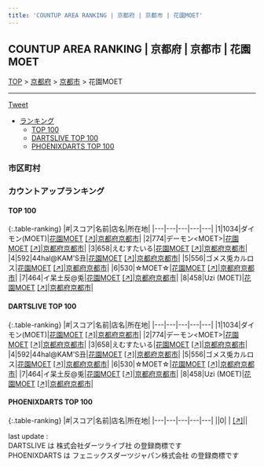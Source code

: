 ```yaml
---
title: 'COUNTUP AREA RANKING | 京都府 | 京都市 | 花園MOET'
---
```

## COUNTUP AREA RANKING | 京都府 | 京都市 | 花園MOET

[TOP](/darts/rank/) > [京都府](/darts/rank/京都府/) > [京都市](/darts/rank/京都府/京都市/) > 花園MOET

___

<a href="https://twitter.com/share?ref_src=twsrc%5Etfw" data-text="COUNTUP AREA RANKING | 京都府京都市花園MOET" class="twitter-share-button" data-hashtags="DARTSLIVE,PHOENIXDARTS,darts,ダーツ" data-show-count="false">Tweet</a>

* [ランキング](#カウントアップランキング)
    * [TOP 100](#top-100)
    * [DARTSLIVE TOP 100](#dartslive-top-100)
    * [PHOENIXDARTS TOP 100](#phoenixdarts-top-100)

### 市区町村

<ul>

</ul>

### カウントアップランキング

#### TOP 100



{:.table-ranking}
|#|スコア|名前|店名|所在地|
|---|---|---|---|---|
|1|1034|<span class="rank-name-dl">ダイモン(MOET)</span>|<a href="/darts/rank/shops/3937bb247de833f725d56fb0e5c39bac.html">花園MOET</a> <a href="https://search.dartslive.com/jp/shop/3937bb247de833f725d56fb0e5c39bac">[↗]</a>|<a href="/darts/rank/京都府/京都市">京都府京都市</a>|
|2|774|<span class="rank-name-dl">デーモン&lt;MOET&gt;</span>|<a href="/darts/rank/shops/3937bb247de833f725d56fb0e5c39bac.html">花園MOET</a> <a href="https://search.dartslive.com/jp/shop/3937bb247de833f725d56fb0e5c39bac">[↗]</a>|<a href="/darts/rank/京都府/京都市">京都府京都市</a>|
|3|658|<span class="rank-name-dl">えむすたいる</span>|<a href="/darts/rank/shops/3937bb247de833f725d56fb0e5c39bac.html">花園MOET</a> <a href="https://search.dartslive.com/jp/shop/3937bb247de833f725d56fb0e5c39bac">[↗]</a>|<a href="/darts/rank/京都府/京都市">京都府京都市</a>|
|4|592|<span class="rank-name-dl">44hal@KAM&#x27;S丑</span>|<a href="/darts/rank/shops/3937bb247de833f725d56fb0e5c39bac.html">花園MOET</a> <a href="https://search.dartslive.com/jp/shop/3937bb247de833f725d56fb0e5c39bac">[↗]</a>|<a href="/darts/rank/京都府/京都市">京都府京都市</a>|
|5|556|<span class="rank-name-dl">ゴメス兎カルロス</span>|<a href="/darts/rank/shops/3937bb247de833f725d56fb0e5c39bac.html">花園MOET</a> <a href="https://search.dartslive.com/jp/shop/3937bb247de833f725d56fb0e5c39bac">[↗]</a>|<a href="/darts/rank/京都府/京都市">京都府京都市</a>|
|6|530|<span class="rank-name-dl">☆MOET☆</span>|<a href="/darts/rank/shops/3937bb247de833f725d56fb0e5c39bac.html">花園MOET</a> <a href="https://search.dartslive.com/jp/shop/3937bb247de833f725d56fb0e5c39bac">[↗]</a>|<a href="/darts/rank/京都府/京都市">京都府京都市</a>|
|7|464|<span class="rank-name-dl">イ呆土反@兎</span>|<a href="/darts/rank/shops/3937bb247de833f725d56fb0e5c39bac.html">花園MOET</a> <a href="https://search.dartslive.com/jp/shop/3937bb247de833f725d56fb0e5c39bac">[↗]</a>|<a href="/darts/rank/京都府/京都市">京都府京都市</a>|
|8|458|<span class="rank-name-dl">Uzi (MOET)</span>|<a href="/darts/rank/shops/3937bb247de833f725d56fb0e5c39bac.html">花園MOET</a> <a href="https://search.dartslive.com/jp/shop/3937bb247de833f725d56fb0e5c39bac">[↗]</a>|<a href="/darts/rank/京都府/京都市">京都府京都市</a>|


#### DARTSLIVE TOP 100



{:.table-ranking}
|#|スコア|名前|店名|所在地|
|---|---|---|---|---|
|1|1034|<span class="rank-name-dl">ダイモン(MOET)</span>|<a href="/darts/rank/shops/3937bb247de833f725d56fb0e5c39bac.html">花園MOET</a> <a href="https://search.dartslive.com/jp/shop/3937bb247de833f725d56fb0e5c39bac">[↗]</a>|<a href="/darts/rank/京都府/京都市">京都府京都市</a>|
|2|774|<span class="rank-name-dl">デーモン&lt;MOET&gt;</span>|<a href="/darts/rank/shops/3937bb247de833f725d56fb0e5c39bac.html">花園MOET</a> <a href="https://search.dartslive.com/jp/shop/3937bb247de833f725d56fb0e5c39bac">[↗]</a>|<a href="/darts/rank/京都府/京都市">京都府京都市</a>|
|3|658|<span class="rank-name-dl">えむすたいる</span>|<a href="/darts/rank/shops/3937bb247de833f725d56fb0e5c39bac.html">花園MOET</a> <a href="https://search.dartslive.com/jp/shop/3937bb247de833f725d56fb0e5c39bac">[↗]</a>|<a href="/darts/rank/京都府/京都市">京都府京都市</a>|
|4|592|<span class="rank-name-dl">44hal@KAM&#x27;S丑</span>|<a href="/darts/rank/shops/3937bb247de833f725d56fb0e5c39bac.html">花園MOET</a> <a href="https://search.dartslive.com/jp/shop/3937bb247de833f725d56fb0e5c39bac">[↗]</a>|<a href="/darts/rank/京都府/京都市">京都府京都市</a>|
|5|556|<span class="rank-name-dl">ゴメス兎カルロス</span>|<a href="/darts/rank/shops/3937bb247de833f725d56fb0e5c39bac.html">花園MOET</a> <a href="https://search.dartslive.com/jp/shop/3937bb247de833f725d56fb0e5c39bac">[↗]</a>|<a href="/darts/rank/京都府/京都市">京都府京都市</a>|
|6|530|<span class="rank-name-dl">☆MOET☆</span>|<a href="/darts/rank/shops/3937bb247de833f725d56fb0e5c39bac.html">花園MOET</a> <a href="https://search.dartslive.com/jp/shop/3937bb247de833f725d56fb0e5c39bac">[↗]</a>|<a href="/darts/rank/京都府/京都市">京都府京都市</a>|
|7|464|<span class="rank-name-dl">イ呆土反@兎</span>|<a href="/darts/rank/shops/3937bb247de833f725d56fb0e5c39bac.html">花園MOET</a> <a href="https://search.dartslive.com/jp/shop/3937bb247de833f725d56fb0e5c39bac">[↗]</a>|<a href="/darts/rank/京都府/京都市">京都府京都市</a>|
|8|458|<span class="rank-name-dl">Uzi (MOET)</span>|<a href="/darts/rank/shops/3937bb247de833f725d56fb0e5c39bac.html">花園MOET</a> <a href="https://search.dartslive.com/jp/shop/3937bb247de833f725d56fb0e5c39bac">[↗]</a>|<a href="/darts/rank/京都府/京都市">京都府京都市</a>|


#### PHOENIXDARTS TOP 100



{:.table-ranking}
|#|スコア|名前|店名|所在地|
|---|---|---|---|---|
||0|<span class="rank-name-dl"> </span>|<a href="/darts/rank/shops/.html"></a> <a href="">[↗]</a>|<a href="/darts/rank//"></a>|


<div class="footer border-top border-gray-light mt-5 pt-3 text-right text-gray">
    last update : <span style="font-weight: italic" id="foot_last_modified"></span><br />
    DARTSLIVE は 株式会社ダーツライブ社 の登録商標です<br />
    PHOENIXDARTS は フェニックスダーツジャパン株式会社 の登録商標です<br />
</div>

<script src="https://cdnjs.cloudflare.com/ajax/libs/jquery.tablesorter/2.31.3/js/jquery.tablesorter.min.js" integrity="sha512-qzgd5cYSZcosqpzpn7zF2ZId8f/8CHmFKZ8j7mU4OUXTNRd5g+ZHBPsgKEwoqxCtdQvExE5LprwwPAgoicguNg==" crossorigin="anonymous" referrerpolicy="no-referrer"></script>
<link rel="stylesheet" href="https://cdnjs.cloudflare.com/ajax/libs/jquery.tablesorter/2.31.3/css/theme.default.min.css" integrity="sha512-wghhOJkjQX0Lh3NSWvNKeZ0ZpNn+SPVXX1Qyc9OCaogADktxrBiBdKGDoqVUOyhStvMBmJQ8ZdMHiR3wuEq8+w==" crossorigin="anonymous" referrerpolicy="no-referrer" />
<script>
$(function() {
    $(".table-ranking").tablesorter({sortList:[[0, 0]]});
    $("#foot_last_modified").text(formatDate(new Date(document.lastModified), 'yyyy-MM-dd HH:mm:ss'));
});
</script>

<script async src="https://platform.twitter.com/widgets.js" charset="utf-8"></script>